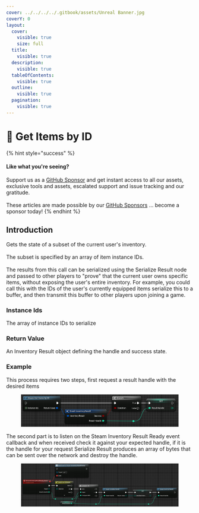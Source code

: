 ```yaml
---
cover: ../../../../.gitbook/assets/Unreal Banner.jpg
coverY: 0
layout:
  cover:
    visible: true
    size: full
  title:
    visible: true
  description:
    visible: true
  tableOfContents:
    visible: true
  outline:
    visible: true
  pagination:
    visible: true
---
```


# 🔵 Get Items by ID

{% hint style="success" %}
#### Like what you're seeing?

Support us as a [GitHub Sponsor](../../../../where-to-buy/become-a-sponsor.md) and get instant access to all our assets, exclusive tools and assets, escalated support and issue tracking and our gratitude.\
\
These articles are made possible by our [GitHub Sponsors](../../../../where-to-buy/become-a-sponsor.md) ... become a sponsor today!
{% endhint %}

## Introduction

Gets the state of a subset of the current user's inventory.\
\
The subset is specified by an array of item instance IDs.\
\
The results from this call can be serialized using the Serialize Result node and passed to other players to "prove" that the current user owns specific items, without exposing the user's entire inventory. For example, you could call this with the IDs of the user's currently equipped items serialize this to a buffer, and then transmit this buffer to other players upon joining a game.

### Instance Ids

The array of instance IDs to serialize

### Return Value

An Inventory Result object defining the handle and success state.

### Example

This process requires two steps, first request a result handle with the desired items

<figure><img src="../../../../.gitbook/assets/image (21) (1) (1) (1).png" alt=""><figcaption></figcaption></figure>

The second part is to listen on the Steam Inventory Result Ready event callback and when received check it against your expected handle, if it is the handle for your request Serialize Result produces an array of bytes that can be sent over the network and destroy the handle.

<figure><img src="../../../../.gitbook/assets/image (22) (1) (1).png" alt=""><figcaption></figcaption></figure>

